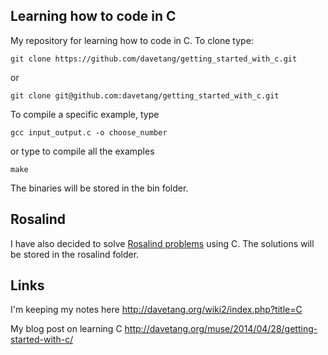 Learning how to code in C
--------------------

My repository for learning how to code in C. To clone type:

`git clone https://github.com/davetang/getting_started_with_c.git`

or

`git clone git@github.com:davetang/getting_started_with_c.git`

To compile a specific example, type

`gcc input_output.c -o choose_number`

or type to compile all the examples

`make`

The binaries will be stored in the bin folder.

Rosalind
--------------------

I have also decided to solve [Rosalind problems](http://rosalind.info/problems/list-view/) using C. The solutions will be stored in the rosalind folder.

Links
--------------------

I'm keeping my notes here <http://davetang.org/wiki2/index.php?title=C>

My blog post on learning C <http://davetang.org/muse/2014/04/28/getting-started-with-c/>

